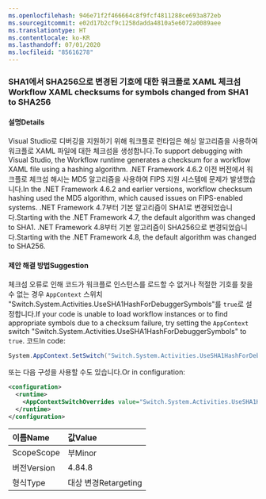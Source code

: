 ```yaml
---
ms.openlocfilehash: 946e71f2f466664c8f9fcf4811288ce693a872eb
ms.sourcegitcommit: e02d17b2cf9c1258dadda4810a5e6072a0089aee
ms.translationtype: HT
ms.contentlocale: ko-KR
ms.lasthandoff: 07/01/2020
ms.locfileid: "85616278"
---
```

### <a name="workflow-xaml-checksums-for-symbols-changed-from-sha1-to-sha256"></a><span data-ttu-id="8a296-101">SHA1에서 SHA256으로 변경된 기호에 대한 워크플로 XAML 체크섬</span><span class="sxs-lookup"><span data-stu-id="8a296-101">Workflow XAML checksums for symbols changed from SHA1 to SHA256</span></span>

#### <a name="details"></a><span data-ttu-id="8a296-102">설명</span><span class="sxs-lookup"><span data-stu-id="8a296-102">Details</span></span>

<span data-ttu-id="8a296-103">Visual Studio로 디버깅을 지원하기 위해 워크플로 런타임은 해싱 알고리즘을 사용하여 워크플로 XAML 파일에 대한 체크섬을 생성합니다.</span><span class="sxs-lookup"><span data-stu-id="8a296-103">To support debugging with Visual Studio, the Workflow runtime generates a checksum for a workflow XAML file using a hashing algorithm.</span></span> <span data-ttu-id="8a296-104">.NET Framework 4.6.2 이전 버전에서 워크플로 체크섬 해시는 MD5 알고리즘을 사용하여 FIPS 지원 시스템에 문제가 발생했습니다.</span><span class="sxs-lookup"><span data-stu-id="8a296-104">In the .NET Framework 4.6.2 and earlier versions, workflow checksum hashing used the MD5 algorithm, which caused issues on FIPS-enabled systems.</span></span> <span data-ttu-id="8a296-105">.NET Framework 4.7부터 기본 알고리즘이 SHA1로 변경되었습니다.</span><span class="sxs-lookup"><span data-stu-id="8a296-105">Starting with the .NET Framework 4.7, the default algorithm was changed to SHA1.</span></span> <span data-ttu-id="8a296-106">.NET Framework 4.8부터 기본 알고리즘이 SHA256으로 변경되었습니다.</span><span class="sxs-lookup"><span data-stu-id="8a296-106">Starting with the .NET Framework 4.8, the default algorithm was changed to SHA256.</span></span>

#### <a name="suggestion"></a><span data-ttu-id="8a296-107">제안 해결 방법</span><span class="sxs-lookup"><span data-stu-id="8a296-107">Suggestion</span></span>

<span data-ttu-id="8a296-108">체크섬 오류로 인해 코드가 워크플로 인스턴스를 로드할 수 없거나 적절한 기호를 찾을 수 없는 경우 `AppContext` 스위치 "Switch.System.Activities.UseSHA1HashForDebuggerSymbols"를 `true`로 설정합니다.</span><span class="sxs-lookup"><span data-stu-id="8a296-108">If your code is unable to load workflow instances or to find appropriate symbols due to a checksum failure, try setting the `AppContext` switch "Switch.System.Activities.UseSHA1HashForDebuggerSymbols" to `true`.</span></span> <span data-ttu-id="8a296-109">코드</span><span class="sxs-lookup"><span data-stu-id="8a296-109">In code:</span></span>

```csharp
System.AppContext.SetSwitch("Switch.System.Activities.UseSHA1HashForDebuggerSymbols", true);
```

<span data-ttu-id="8a296-110">또는 다음 구성을 사용할 수도 있습니다.</span><span class="sxs-lookup"><span data-stu-id="8a296-110">Or in configuration:</span></span>

```xml
<configuration>
  <runtime>
    <AppContextSwitchOverrides value="Switch.System.Activities.UseSHA1HashForDebuggerSymbols=true" />
  </runtime>
</configuration>
```

| <span data-ttu-id="8a296-111">이름</span><span class="sxs-lookup"><span data-stu-id="8a296-111">Name</span></span>    | <span data-ttu-id="8a296-112">값</span><span class="sxs-lookup"><span data-stu-id="8a296-112">Value</span></span>       |
|:--------|:------------|
| <span data-ttu-id="8a296-113">Scope</span><span class="sxs-lookup"><span data-stu-id="8a296-113">Scope</span></span>   | <span data-ttu-id="8a296-114">부</span><span class="sxs-lookup"><span data-stu-id="8a296-114">Minor</span></span>       |
| <span data-ttu-id="8a296-115">버전</span><span class="sxs-lookup"><span data-stu-id="8a296-115">Version</span></span> | <span data-ttu-id="8a296-116">4.8</span><span class="sxs-lookup"><span data-stu-id="8a296-116">4.8</span></span>         |
| <span data-ttu-id="8a296-117">형식</span><span class="sxs-lookup"><span data-stu-id="8a296-117">Type</span></span>    | <span data-ttu-id="8a296-118">대상 변경</span><span class="sxs-lookup"><span data-stu-id="8a296-118">Retargeting</span></span> |
